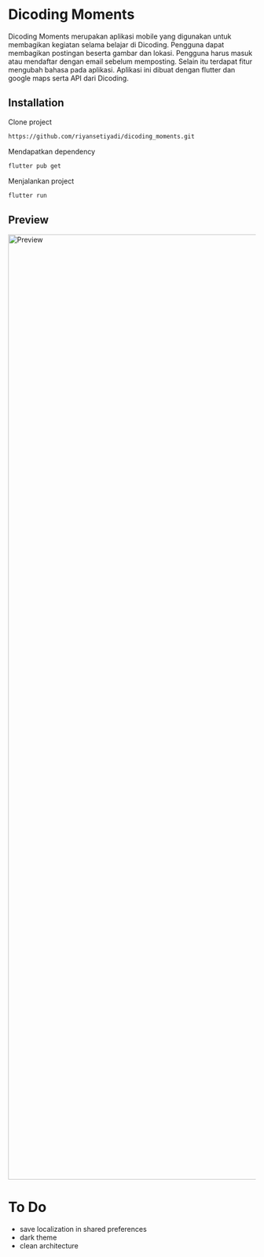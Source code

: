 # Dicoding Moments

Dicoding Moments merupakan aplikasi mobile yang digunakan untuk membagikan kegiatan selama belajar di Dicoding. Pengguna dapat membagikan postingan beserta gambar dan lokasi. Pengguna harus masuk atau mendaftar dengan email sebelum memposting. Selain itu terdapat fitur mengubah bahasa pada aplikasi. Aplikasi ini dibuat dengan flutter dan google maps serta API dari Dicoding.

## Installation

Clone project

```bash
https://github.com/riyansetiyadi/dicoding_moments.git
```

Mendapatkan dependency

```bash
flutter pub get
```

Menjalankan project

```bash
flutter run
```

## Preview

<img src="preview.gif" width="1920" height="1920" alt="Preview">

# To Do
- save localization in shared preferences
- dark theme
- clean architecture
